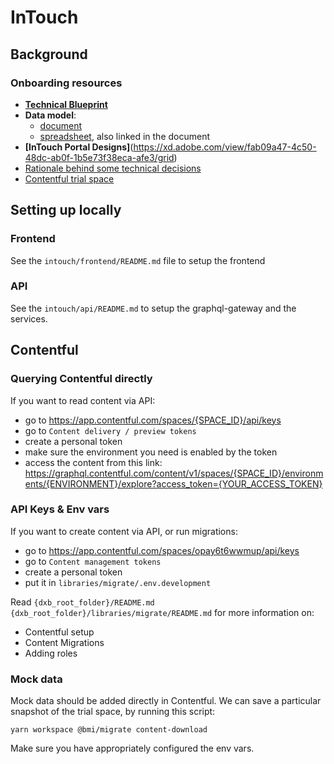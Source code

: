 # InTouch

## Background

### Onboarding resources

- **[Technical Blueprint](https://bmigroup.atlassian.net/wiki/spaces/IRP/pages/1858797800/Technical%2BBlueprint)**
- **Data model**:
  - [document](https://bmigroup.atlassian.net/wiki/spaces/IRP/pages/1856045059/Logical+data+model)
  - [spreadsheet](https://docs.google.com/spreadsheets/d/1AQdPdfB6CWNvGVHtsLziZb0lHjkvgmFHvtIMksVzDGk/edit?pli=1#gid=2097788557), also linked in the document
- **[InTouch Portal Designs]**(https://xd.adobe.com/view/fab09a47-4c50-48dc-ab0f-1b5e73f38eca-afe3/grid)
- [Rationale behind some technical decisions](https://bmigroup.atlassian.net/wiki/spaces/IRP/pages/1870201022/Decisions+Rationale)
- [Contentful trial space](https://app.contentful.com/spaces/opay6t6wwmup/home)

## Setting up locally

### Frontend

See the `intouch/frontend/README.md` file to setup the frontend

### API

See the `intouch/api/README.md` to setup the graphql-gateway and the services.

## Contentful

### Querying Contentful directly

If you want to read content via API:

- go to https://app.contentful.com/spaces/{SPACE_ID}/api/keys
- go to `Content delivery / preview tokens`
- create a personal token
- make sure the environment you need is enabled by the token
- access the content from this link:
  https://graphql.contentful.com/content/v1/spaces/{SPACE_ID}/environments/{ENVIRONMENT}/explore?access_token={YOUR_ACCESS_TOKEN}

### API Keys & Env vars

If you want to create content via API, or run migrations:

- go to https://app.contentful.com/spaces/opay6t6wwmup/api/keys
- go to `Content management tokens`
- create a personal token
- put it in `libraries/migrate/.env.development`

Read `{dxb_root_folder}/README.md` `{dxb_root_folder}/libraries/migrate/README.md` for more information on:

- Contentful setup
- Content Migrations
- Adding roles

### Mock data

Mock data should be added directly in Contentful. We can save a particular snapshot of the trial space, by running this script:

`yarn workspace @bmi/migrate content-download`

Make sure you have appropriately configured the env vars.
